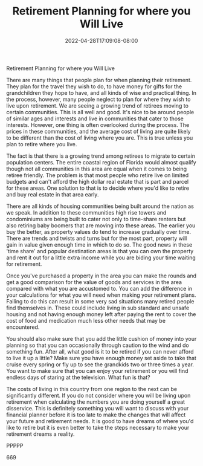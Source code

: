 ﻿---
title: "Retirement Planning for where you Will Live"
date: 2022-04-28T17:09:08-08:00
description: "Retirement Planning Tips for Web Success"
featured_image: "/images/Retirement Planning.jpg"
tags: ["Retirement Planning"]
---

Retirement Planning for where you Will Live

There are many things that people plan for when planning their retirement. They plan for the travel they wish to do, to have money for gifts for the grandchildren they hope to have, and all kinds of wise and practical thing. In the process, however, many people neglect to plan for where they wish to live upon retirement. We are seeing a growing trend of retirees moving to certain communities. This is all well and good. It's nice to be around people of similar ages and interests and live in communities that cater to those interests. However, one thing is often overlooked during the process. The prices in these communities, and the average cost of living are quite likely to be different than the cost of living where you are. This is true unless you plan to retire where you live.

The fact is that there is a growing trend among retirees to migrate to certain population centers. The entire coastal region of Florida would almost qualify though not all communities in this area are equal when it comes to being retiree friendly. The problem is that most people who retire live on limited budgets and can't afford the high dollar real estate that is part and parcel for these areas. One solution to that is to decide where you'd like to retire and buy real estate in that area early.

There are all kinds of housing communities being built around the nation as we speak. In addition to these communities high rise towers and condominiums are being built to cater not only to time-share renters but also retiring baby boomers that are moving into these areas. The earlier you buy the better, as property values do tend to increase gradually over time. There are trends and twists and turns but for the most part, property will gain in value given enough time in which to do so. The good news in these 'time share' and popular destination areas is that you can own the property and rent it out for a little extra income while you are biding your time waiting for retirement. 

Once you've purchased a property in the area you can make the rounds and get a good comparison for the value of goods and services in the area compared with what you are accustomed to. You can add the difference in your calculations for what you will need when making your retirement plans. Failing to do this can result in some very sad situations many retired people find themselves in. These could include living in sub standard and unsafe housing and not having enough money left after paying the rent to cover the cost of food and medication much less other needs that may be encountered.

You should also make sure that you add the little cushion of money into your planning so that you can occasionally through caution to the wind and do something fun. After all, what good is it to be retired if you can never afford to live it up a little? Make sure you have enough money set aside to take that cruise every spring or fly up to see the grandkids two or three times a year. You want to make sure that you can enjoy your retirement or you will find endless days of staring at the television. What fun is that?

The costs of living in this country from one region to the next can be significantly different. If you do not consider where you will be living upon retirement when calculating the numbers you are doing yourself a great disservice. This is definitely something you will want to discuss with your financial planner before it is too late to make the changes that will affect your future and retirement needs. It is good to have dreams of where you'd like to retire but it is even better to take the steps necessary to make your retirement dreams a reality.

PPPPP

669



